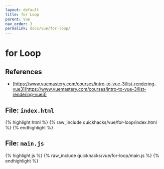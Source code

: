 ```yaml
---
layout: default
title: for Loop
parent: Vue
nav_order: 3
permalink: docs/vue/for-loop/
---
```


# for Loop

## References

- [https://www.vuemastery.com/courses/intro-to-vue-3/list-rendering-vue3](https://www.vuemastery.com/courses/intro-to-vue-3/list-rendering-vue3)

## File: `index.html`

{% highlight html %}
{% raw_include quickhacks/vue/for-loop/index.html %}
{% endhighlight %}

## File: `main.js`

{% highlight js %}
{% raw_include quickhacks/vue/for-loop/main.js %}
{% endhighlight %}
